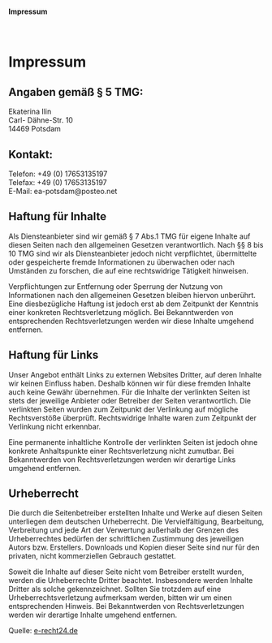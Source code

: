 #### Impressum
<br>

<h1>Impressum</h1> <h2>Angaben gem&auml;&szlig; &sect; 5 TMG:</h2> <p>Ekaterina Ilin<br /> Carl-
D&auml;hne-Str. 10<br /> 14469 Potsdam</p> <h2>Kontakt:</h2> <p>Telefon: +49 (0) 17653135197<br
/> Telefax: +49 (0) 17653135197<br /> E-Mail: ea-potsdam@posteo.net</p> <h2>Haftung f&uuml;r
Inhalte</h2> <p>Als Diensteanbieter sind wir gem&auml;&szlig; &sect; 7 Abs.1 TMG f&uuml;r eigene
Inhalte auf diesen Seiten nach den allgemeinen Gesetzen verantwortlich. Nach &sect;&sect; 8 bis 10 TMG
sind wir als Diensteanbieter jedoch nicht verpflichtet, &uuml;bermittelte oder gespeicherte fremde
Informationen zu &uuml;berwachen oder nach Umst&auml;nden zu forschen, die auf eine rechtswidrige
T&auml;tigkeit hinweisen.</p> <p>Verpflichtungen zur Entfernung oder Sperrung der Nutzung von
Informationen nach den allgemeinen Gesetzen bleiben hiervon unber&uuml;hrt. Eine diesbez&uuml;gliche
Haftung ist jedoch erst ab dem Zeitpunkt der Kenntnis einer konkreten Rechtsverletzung m&ouml;glich.
Bei Bekanntwerden von entsprechenden Rechtsverletzungen werden wir diese Inhalte umgehend
entfernen.</p> <h2>Haftung f&uuml;r Links</h2> <p>Unser Angebot enth&auml;lt Links zu externen
Websites Dritter, auf deren Inhalte wir keinen Einfluss haben. Deshalb k&ouml;nnen wir f&uuml;r diese
fremden Inhalte auch keine Gew&auml;hr &uuml;bernehmen. F&uuml;r die Inhalte der verlinkten Seiten ist
stets der jeweilige Anbieter oder Betreiber der Seiten verantwortlich. Die verlinkten Seiten wurden zum
Zeitpunkt der Verlinkung auf m&ouml;gliche Rechtsverst&ouml;&szlig;e &uuml;berpr&uuml;ft.
Rechtswidrige Inhalte waren zum Zeitpunkt der Verlinkung nicht erkennbar.</p> <p>Eine permanente
inhaltliche Kontrolle der verlinkten Seiten ist jedoch ohne konkrete Anhaltspunkte einer Rechtsverletzung
nicht zumutbar. Bei Bekanntwerden von Rechtsverletzungen werden wir derartige Links umgehend
entfernen.</p> <h2>Urheberrecht</h2> <p>Die durch die Seitenbetreiber erstellten Inhalte und Werke auf
diesen Seiten unterliegen dem deutschen Urheberrecht. Die Vervielf&auml;ltigung, Bearbeitung,
Verbreitung und jede Art der Verwertung au&szlig;erhalb der Grenzen des Urheberrechtes bed&uuml;rfen
der schriftlichen Zustimmung des jeweiligen Autors bzw. Erstellers. Downloads und Kopien dieser Seite
sind nur f&uuml;r den privaten, nicht kommerziellen Gebrauch gestattet.</p> <p>Soweit die Inhalte auf
dieser Seite nicht vom Betreiber erstellt wurden, werden die Urheberrechte Dritter beachtet. Insbesondere
werden Inhalte Dritter als solche gekennzeichnet. Sollten Sie trotzdem auf eine Urheberrechtsverletzung
aufmerksam werden, bitten wir um einen entsprechenden Hinweis. Bei Bekanntwerden von
Rechtsverletzungen werden wir derartige Inhalte umgehend entfernen.</p> <p>Quelle: <a
href="https://www.e-recht24.de">e-recht24.de</a></p>

